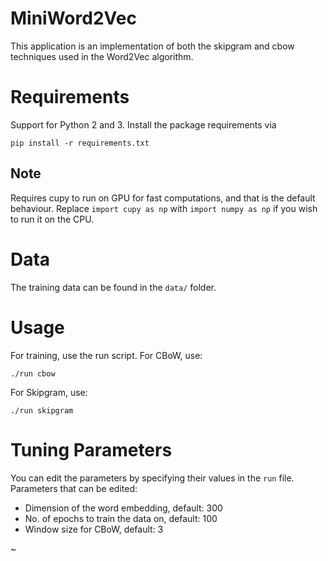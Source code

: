 # MiniWord2Vec

This application is an implementation of both the skipgram and cbow techniques used in the Word2Vec algorithm.
 

# Requirements

Support for Python 2 and 3. Install the package requirements via
```
pip install -r requirements.txt
```
## Note
Requires cupy to run on GPU for fast computations, and that is the default behaviour. Replace ```import cupy as np``` with ```import numpy as np``` if you wish to run it on the CPU.  
 
# Data
 
The training data can be found in the ```data/``` folder.
 
 
# Usage

For training, use the run script.
For CBoW, use:
```
./run cbow
```

For Skipgram, use:
```
./run skipgram
```

# Tuning Parameters
You can edit the parameters by specifying their values in the ```run``` file.
Parameters that can be edited:
- Dimension of the word embedding, default: 300
- No. of epochs to train the data on, default: 100
- Window size for CBoW, default: 3

~                             